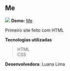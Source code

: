 ﻿## Me
![](http://academiadosneuronios.com.br/site/wp-content/uploads/2018/06/html_css.png)
**Demo:** [Me](https://luanal1ma.github.io/me/)

Primeiro site feito com HTML

**Tecnologias utilizadas**

> HTML  
> CSS  

**Desenvolvedora:**  Luana Lima

